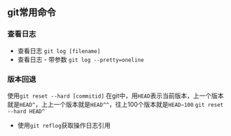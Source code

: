 ## git常用命令

### 查看日志

- 查看日志
```git log [filename]```
- 查看日志 - 带参数
```git log --pretty=oneline```

### 版本回退
使用```git reset --hard [commitid]```
在git中，用```HEAD```表示当前版本，上一个版本就是```HEAD^```，上上一个版本就是```HEAD^^```，往上100个版本就是```HEAD~100```
```git reset --hard HEAD^```
- 使用```git reflog```获取操作日志引用



